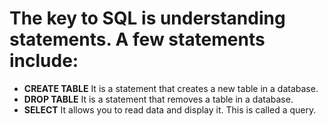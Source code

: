 # The key to SQL is understanding statements. A few statements include:
  - **CREATE TABLE** 
  It is a statement that creates a new table in a database.
  - **DROP TABLE**
  It is a statement that removes a table in a database.
  - **SELECT**
  It allows you to read data and display it. This is called a query.
